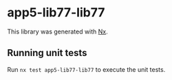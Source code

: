 # app5-lib77-lib77

This library was generated with [Nx](https://nx.dev).

## Running unit tests

Run `nx test app5-lib77-lib77` to execute the unit tests.

